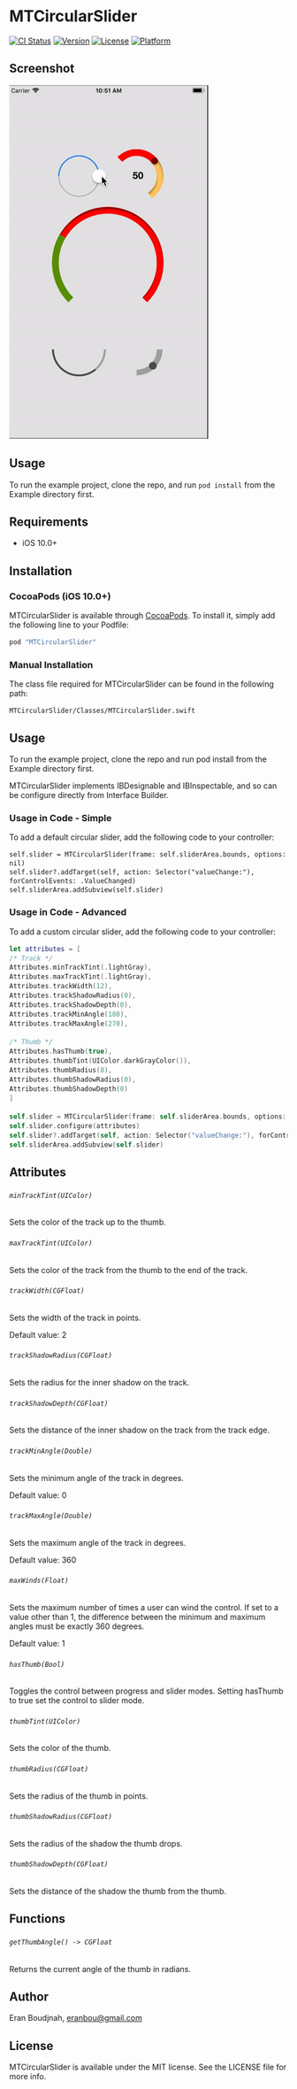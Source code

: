 # MTCircularSlider

[![CI Status](http://img.shields.io/travis/EranBoudjnah/MTCircularSlider.svg?style=flat)](https://travis-ci.org/EranBoudjnah/MTCircularSlider)
[![Version](https://img.shields.io/cocoapods/v/MTCircularSlider.svg?style=flat)](http://cocoapods.org/pods/MTCircularSlider)
[![License](https://img.shields.io/cocoapods/l/MTCircularSlider.svg?style=flat)](http://cocoapods.org/pods/MTCircularSlider)
[![Platform](https://img.shields.io/cocoapods/p/MTCircularSlider.svg?style=flat)](http://cocoapods.org/pods/MTCircularSlider)

## Screenshot

![Screenshot from Simulator](https://raw.githubusercontent.com/EranBoudjnah/MTCircularSlider/screenshots/screenshots/Simulator%20Screen%20Shot%2016%20Sep%202018.gif)

## Usage

To run the example project, clone the repo, and run `pod install` from the Example directory first.

## Requirements

- iOS 10.0+

## Installation

### CocoaPods (iOS 10.0+)

MTCircularSlider is available through [CocoaPods](http://cocoapods.org). To install
it, simply add the following line to your Podfile:

```ruby
pod "MTCircularSlider"
```

### Manual Installation

The class file required for MTCircularSlider can be found in the following path:

```
MTCircularSlider/Classes/MTCircularSlider.swift
```

## Usage

To run the example project, clone the repo and run pod install from the Example directory first.

MTCircularSlider implements IBDesignable and IBInspectable, and so can be configure directly from Interface Builder.


### Usage in Code - Simple

To add a default circular slider, add the following code to your controller:

```
self.slider = MTCircularSlider(frame: self.sliderArea.bounds, options: nil)
self.slider?.addTarget(self, action: Selector("valueChange:"), forControlEvents: .ValueChanged)
self.sliderArea.addSubview(self.slider)
```

### Usage in Code - Advanced

To add a custom circular slider, add the following code to your controller:

```swift
let attributes = [
/* Track */
Attributes.minTrackTint(.lightGray),
Attributes.maxTrackTint(.lightGray),
Attributes.trackWidth(12),
Attributes.trackShadowRadius(0),
Attributes.trackShadowDepth(0),
Attributes.trackMinAngle(180),
Attributes.trackMaxAngle(270),

/* Thumb */
Attributes.hasThumb(true),
Attributes.thumbTint(UIColor.darkGrayColor()),
Attributes.thumbRadius(8),
Attributes.thumbShadowRadius(0),
Attributes.thumbShadowDepth(0)
]

self.slider = MTCircularSlider(frame: self.sliderArea.bounds, options: nil)
self.slider.configure(attributes)
self.slider?.addTarget(self, action: Selector("valueChange:"), forControlEvents: .ValueChanged)
self.sliderArea.addSubview(self.slider)
```

## Attributes

###### ``minTrackTint(UIColor)``

Sets the color of the track up to the thumb.

###### ``maxTrackTint(UIColor)``

Sets the color of the track from the thumb to the end of the track.

###### ``trackWidth(CGFloat)``

Sets the width of the track in points.

Default value: 2

###### ``trackShadowRadius(CGFloat)``

Sets the radius for the inner shadow on the track.

###### ``trackShadowDepth(CGFloat)``

Sets the distance of the inner shadow on the track from the track edge.

###### ``trackMinAngle(Double)``

Sets the minimum angle of the track in degrees.

Default value: 0

###### ``trackMaxAngle(Double)``

Sets the maximum angle of the track in degrees.

Default value: 360

###### ``maxWinds(Float)``

Sets the maximum number of times a user can wind the control. If set to a value
other than 1, the difference between the minimum and maximum angles must be
exactly 360 degrees.

Default value: 1

###### ``hasThumb(Bool)``

Toggles the control between progress and slider modes. Setting hasThumb to true
set the control to slider mode.

###### ``thumbTint(UIColor)``

Sets the color of the thumb.

###### ``thumbRadius(CGFloat)``

Sets the radius of the thumb in points.

###### ``thumbShadowRadius(CGFloat)``

Sets the radius of the shadow the thumb drops.

###### ``thumbShadowDepth(CGFloat)``

Sets the distance of the shadow the thumb from the thumb.

## Functions

###### ``getThumbAngle() -> CGFloat``

Returns the current angle of the thumb in radians.


## Author

Eran Boudjnah, eranbou@gmail.com

## License

MTCircularSlider is available under the MIT license. See the LICENSE file for more info.

